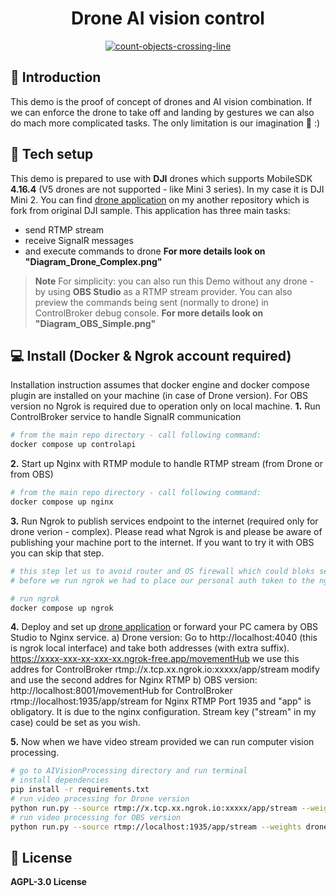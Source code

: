 <h1 align="center">Drone AI vision control</h1>

<p align="center">
    <a href="https://youtu.be/aaa">
        <img src="https://user-images.githubusercontent.com/fff/ddd.jpg" alt="count-objects-crossing-line">
    </a>
</p>

## :book: Introduction
This demo is the proof of concept of drones and AI vision combination. If we can enforce the drone to take off and landing by gestures we can also do mach more complicated tasks. The only limitation is our imagination :rocket: :)

## :hammer: Tech setup
This demo is prepared to use with **DJI** drones which supports MobileSDK **4.16.4** (V5 drones are not supported - like Mini 3 series). In my case it is DJI Mini 2.
You can find [drone application](https://github.com/pazdzioch87/remote_guard_drone) on my another repository which is fork from original DJI sample. This application has three main tasks: 
- send RTMP stream
- receive SignalR messages 
- and execute commands to drone
**For more details look on "Diagram_Drone_Complex.png"**

> **Note**
For simplicity: you can also run this Demo without any drone - by using **OBS Studio** as a RTMP stream provider. You can also preview the commands being sent (normally to drone) in ControlBroker debug console.
**For more details look on "Diagram_OBS_Simple.png"**



## 💻 Install (Docker & Ngrok account required)
Installation instruction assumes that docker engine and docker compose plugin are installed on your machine (in case of Drone version). For OBS version no Ngrok is required due to operation only on local machine.
**1.** Run ControlBroker service to handle SignalR communication
```bash
# from the main repo directory - call following command:
docker compose up controlapi
```
**2.** Start up Nginx with RTMP module to handle RTMP stream (from Drone or from OBS)
```bash
# from the main repo directory - call following command:
docker compose up nginx
```
**3.** Run Ngrok to publish services endpoint to the internet (required only for drone verion - complex). Please read what Ngrok is and please be aware of publishing your machine port to the internet.
If you want to try it with OBS you can skip that step.
```bash
# this step let us to avoid router and OS firewall which could bloks services port - preventing correct work
# before we run ngrok we had to place our personal auth token to the ngrok.yml

# run ngrok
docker compose up ngrok
```
**4.** Deploy and set up [drone application](https://github.com/pazdzioch87/remote_guard_drone) or forward your PC camera by OBS Studio to Nginx service.
a) Drone version:
Go to http://localhost:4040 (this is ngrok local interface) and take both addresses (with extra suffix).
https://xxxx-xxx-xx-xxx-xx.ngrok-free.app/movementHub we use this addres for ControlBroker
rtmp://x.tcp.xx.ngrok.io:xxxxx/app/stream modify and use the second addres for Nginx RTMP
b) OBS version:
http://localhost:8001/movementHub for ControlBroker
rtmp://localhost:1935/app/stream for Nginx RTMP
Port 1935 and "app" is obligatory. It is due to the nginx configuration. Stream key ("stream" in my case) could be set as you wish.

**5.** Now when we have video stream provided we can run computer vision processing.
```bash
# go to AIVisionProcessing directory and run terminal
# install dependencies
pip install -r requirements.txt
# run video processing for Drone version
python run.py --source rtmp://x.tcp.xx.ngrok.io:xxxxx/app/stream --weights drone_gestures.pt --show-preview --process-connection
# run video processing for OBS version
python run.py --source rtmp://localhost:1935/app/stream --weights drone_gestures.pt --show-preview --process-connection
```
## :memo: License
**AGPL-3.0 License**
